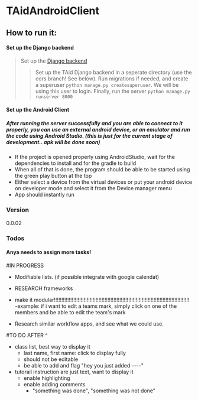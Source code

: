 # TAidAndroidClient

## How to run it:
#### Set up the Django backend
>  Set up the [Django backend](https://github.com/UTAid/TAidBackend/tree/cors)
>> Set up the TAid Django backend in a seperate directory (use the cors branch! See below). Run migrations if needed, and create a superuser ```python manage.py createsuperuser```. We will be using this user to login. Finally, run the server
```python manage.py runserver 8000```


#### Set up the Android Client 
##### After running the server successfully and you are able to connect to it properly, you can use an external android device, or an emulator and run the code using Android Studio. (this is just for the current stage of development.. apk will be done soon)
  - If the project is opened properly using AndroidStudio, wait for the dependencies to install and for the gradle to build
  - When all of that is done, the program should be able to be started using the green play button at the top
  - Either select a device from the virtual devices or put your android device on developer mode and select it from the Device manager menu
  - App should instantly run

### Version
0.0.02


### Todos
#### Anya needs to assign more tasks!

#IN PROGRESS
 - Modifiable lists. (if possible integrate with google calendat) 
 - RESEARCH frameworks
  
 
 - make it modular!!!!!!!!!!!!!!!!!!!!!!!!!!!!!!!!!!!!!!!!!!!!!!!!!!!!!!!!!!!!!!!!!!!!!!!!!!!!!!!!!!!!!!!!!!!
    -example: if i want to edit a teams mark, simply click on one of the members and be able to edit the team's mark
 - Research similar workflow apps, and see what we could use.


#TO DO AFTER ^
 - class list, best way to display it
    - last name, first name: click to display fully
    - should not be editable
    - be able to add and flag "hey you just added ----"
 - tutorail instruction are just text, want to display it
    - enable highlighting 
    - enable adding comments
      - "something was done", "something was not done" 
 

